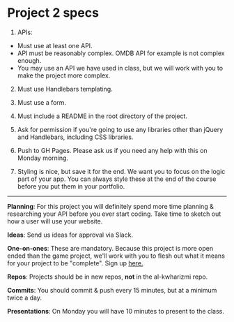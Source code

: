 # Project 2 specs

1. APIs:
  - Must use at least one API.
  - API must be reasonably complex. OMDB API for example is not complex enough.
  - You may use an API we have used in class, but we will work with you to make the project more complex.

2. Must use Handlebars templating.

3. Must use a form.

4. Must include a README in the root directory of the project.  

5. Ask for permission if you're going to use any libraries other than jQuery and Handlebars, including CSS libraries.

6. Push to GH Pages. Please ask us if you need any help with this on Monday morning.

7. Styling is nice, but save it for the end. We want you to focus on the logic part of your app. You can always style these at the end of the course before you put them in your portfolio.

---
**Planning**: For this project you will definitely spend more time planning & researching your API before you ever start coding. Take time to sketch out how a user will use your website.

**Ideas**: Send us ideas for approval via Slack.

**One-on-ones**: These are mandatory. Because this project is more open ended than the game project, we'll work with you to flesh out what it means for your project to be "complete". Sign up [here.](https://docs.google.com/spreadsheets/d/1ztyK_xwoUWzvatRJEARowXuwWFVXINe8aEgMlmDLgQU/edit?usp=sharing)

**Repos**: Projects should be in new repos, **not** in the al-kwharizmi repo.

**Commits**: You should commit & push every 15 minutes, but at a minimum twice a day.

**Presentations**: On Monday you will have 10 minutes to present to the class.
